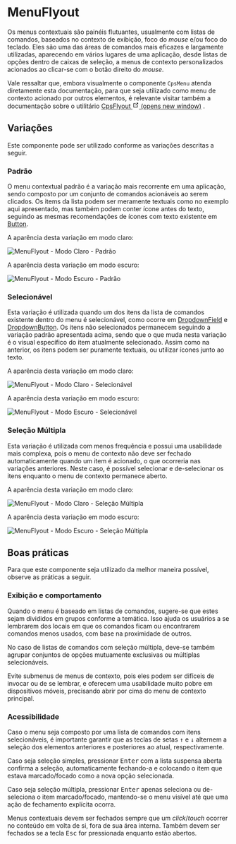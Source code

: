 # MenuFlyout

Os menus contextuais são painéis flutuantes, usualmente com listas de comandos, baseados no contexto de exibição, foco do _mouse_ e/ou foco do teclado. Eles são uma das áreas de comandos mais eficazes e largamente utilizadas, aparecendo em vários lugares de uma aplicação, desde listas de opções dentro de caixas de seleção, a menus de contexto personalizados acionados ao clicar-se com o botão direito do _mouse_.

<LinkToCpsElements name="menu">
  <p>Vale ressaltar que, embora visualmente o componente <code>CpsMenu</code> atenda diretamente esta documentação, para que seja utilizado como menu de contexto acionado por outros elementos, é relevante visitar também a documentação sobre o utilitário <a href="https://cpsrepositorio.github.io/cps-elements/#/utilitários/flyout" target="_blank" rel="noopener noreferrer" style="margin-right: 0.25rem">CpsFlyout<span> <svg xmlns="http://www.w3.org/2000/svg" aria-hidden="true" focusable="false" x="0px" y="0px" viewBox="0 0 100 100" width="15" height="15" class="icon outbound"><path fill="currentColor" d="M18.8,85.1h56l0,0c2.2,0,4-1.8,4-4v-32h-8v28h-48v-48h28v-8h-32l0,0c-2.2,0-4,1.8-4,4v56C14.8,83.3,16.6,85.1,18.8,85.1z"></path> <polygon fill="currentColor" points="45.7,48.7 51.3,54.3 77.2,28.5 77.2,37.2 85.2,37.2 85.2,14.9 62.8,14.9 62.8,22.9 71.5,22.9"></polygon></svg> <span class="sr-only">(opens new window)</span></span></a>.</p>
</LinkToCpsElements>

## Variações

Este componente pode ser utilizado conforme as variações descritas a seguir.

### Padrão

O menu contextual padrão é a variação mais recorrente em uma aplicação, sendo composto por um conjunto de comandos acionáveis ao serem clicados. Os items da lista podem ser meramente textuais como no exemplo aqui apresentado, mas também podem conter ícone antes do texto, seguindo as mesmas recomendações de ícones com texto existente em [Button](./button.md).

A aparência desta variação em modo claro:

![MenuFlyout - Modo Claro - Padrão](~@source/assets/images/component-menuflyout-light-standard.png)

A aparência desta variação em modo escuro:

![MenuFlyout - Modo Escuro - Padrão](~@source/assets/images/component-menuflyout-dark-standard.png)

### Selecionável

Esta variação é utilizada quando um dos itens da lista de comandos existente dentro do menu é selecionável, como ocorre em [DropdownField](./dropdown-field.md) e [DropdownButton](./dropdown-button.md). Os itens não selecionados permanecem seguindo a variação padrão apresentada acima, sendo que o que muda nesta variação é o visual específico do item atualmente selecionado. Assim como na anterior, os itens podem ser puramente textuais, ou utilizar ícones junto ao texto.

A aparência desta variação em modo claro:

![MenuFlyout - Modo Claro - Selecionável](~@source/assets/images/component-menuflyout-light-selectable.png)

A aparência desta variação em modo escuro:

![MenuFlyout - Modo Escuro - Selecionável](~@source/assets/images/component-menuflyout-dark-selectable.png)

### Seleção Múltipla

Esta variação é utilizada com menos frequência e possui uma usabilidade mais complexa, pois o menu de contexto não deve ser fechado automaticamente quando um item é acionado, o que ocorreria nas variações anteriores. Neste caso, é possível selecionar e de-selecionar os itens enquanto o menu de contexto permanece aberto.

A aparência desta variação em modo claro:

![MenuFlyout - Modo Claro - Seleção Múltipla](~@source/assets/images/component-menuflyout-light-multiselect.png)

A aparência desta variação em modo escuro:

![MenuFlyout - Modo Escuro - Seleção Múltipla](~@source/assets/images/component-menuflyout-dark-multiselect.png)

## Boas práticas

Para que este componente seja utilizado da melhor maneira possível, observe as práticas a seguir.

### Exibição e comportamento

Quando o menu é baseado em listas de comandos, sugere-se que estes sejam divididos em grupos conforme a temática. Isso ajuda os usuários a se lembrarem dos locais em que os comandos ficam ou encontrarem comandos menos usados, ​​com base na proximidade de outros.

No caso de listas de comandos com seleção múltipla, deve-se também agrupar conjuntos de opções mutuamente exclusivas ou múltiplas selecionáveis.

Evite submenus de menus de contexto, pois eles podem ser difíceis de invocar ou de se lembrar, e oferecem uma usabilidade muito pobre em dispositivos móveis, precisando abrir por cima do menu de contexto principal.

### Acessibilidade

Caso o menu seja composto por uma lista de comandos com itens selecionáveis, é importante garantir que as teclas de setas <kbd>&uarr;</kbd> e <kbd>&darr;</kbd> alternem a seleção dos elementos anteriores e posteriores ao atual, respectivamente.

Caso seja seleção simples, pressionar <kbd>Enter</kbd> com a lista suspensa aberta confirma a seleção, automaticamente fechando-a e colocando o item que estava marcado/focado como a nova opção selecionada.

Caso seja seleção múltipla, pressionar <kbd>Enter</kbd> apenas seleciona ou de-seleciona o item marcado/focado, mantendo-se o menu visível até que uma ação de fechamento explícita ocorra.

Menus contextuais devem ser fechados sempre que um _click_/_touch_ ocorrer no conteúdo em volta de si, fora de sua área interna. Também devem ser fechados se a tecla <kbd>Esc</kbd> for pressionada enquanto estão abertos.
